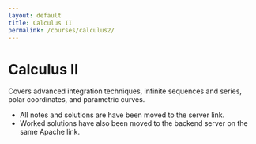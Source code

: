 ```yaml
---
layout: default
title: Calculus II
permalink: /courses/calculus2/
---
```


# Calculus II

Covers advanced integration techniques, infinite sequences and series, polar coordinates, and parametric curves.  

- All notes and solutions are have been moved to the server link.
- Worked solutions have also been moved to the backend server on the same Apache link.  
